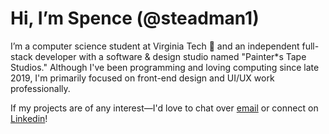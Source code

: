 # Hi, I’m Spence (@steadman1)

I’m a computer science student at Virginia Tech 🦃 and an independent full-stack developer with a software & design studio named "Painter*s Tape Studios." Although I've been programming and loving computing since late 2019, I'm primarily focused on front-end design and UI/UX work professionally.  

If my projects are of any interest—I'd love to chat over [email](mailto:steadman@vt.edu) or connect on [Linkedin](https://www.linkedin.com/in/spencer-steadman/)! 


<!---
steadman1/steadman1 is a ✨ special ✨ repository because its `README.md` (this file) appears on your GitHub profile.
You can click the Preview link to take a look at your changes.
--->
